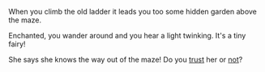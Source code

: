 When you climb the old ladder it leads you too some hidden garden above the maze. 

Enchanted, you wander around and you hear a light twinking. It's a tiny fairy! 

She says she knows the way out of the maze! Do you [trust](trust-fairy.md) her or [not](run-fairy.md)? 